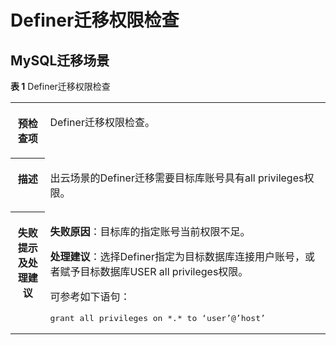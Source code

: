 # Definer迁移权限检查<a name="drs_15_0016"></a>

## MySQL迁移场景<a name="section7731193174617"></a>

**表 1**  Definer迁移权限检查

<a name="table2803172865716"></a>
<table><tbody><tr id="row1781817289571"><th class="firstcol" valign="top" width="11%" id="mcps1.2.3.1.1"><p id="p6834182810574"><a name="p6834182810574"></a><a name="p6834182810574"></a><strong id="b1683462820577"><a name="b1683462820577"></a><a name="b1683462820577"></a>预检查项</strong></p>
</th>
<td class="cellrowborder" valign="top" width="89%" headers="mcps1.2.3.1.1 "><p id="p10834162825719"><a name="p10834162825719"></a><a name="p10834162825719"></a>Definer迁移权限检查。</p>
</td>
</tr>
<tr id="row1783414283575"><th class="firstcol" valign="top" width="11%" id="mcps1.2.3.2.1"><p id="p14834102819579"><a name="p14834102819579"></a><a name="p14834102819579"></a><strong id="b583422810578"><a name="b583422810578"></a><a name="b583422810578"></a>描述</strong></p>
</th>
<td class="cellrowborder" valign="top" width="89%" headers="mcps1.2.3.2.1 "><p id="p11921724131114"><a name="p11921724131114"></a><a name="p11921724131114"></a>出云场景的Definer迁移需要目标库账号具有all privileges权限。</p>
</td>
</tr>
<tr id="row188511828155716"><th class="firstcol" valign="top" width="11%" id="mcps1.2.3.3.1"><p id="p11851102818570"><a name="p11851102818570"></a><a name="p11851102818570"></a><strong id="b885192812571"><a name="b885192812571"></a><a name="b885192812571"></a>失败提示及<strong id="b117671048113514"><a name="b117671048113514"></a><a name="b117671048113514"></a>处理建议</strong></strong></p>
</th>
<td class="cellrowborder" valign="top" width="89%" headers="mcps1.2.3.3.1 "><p id="p82721034195911"><a name="p82721034195911"></a><a name="p82721034195911"></a><strong id="b11803542135910"><a name="b11803542135910"></a><a name="b11803542135910"></a>失败原因</strong>：目标库的指定账号当前权限不足。</p>
<p id="p161906137128"><a name="p161906137128"></a><a name="p161906137128"></a><strong id="b1619081381218"><a name="b1619081381218"></a><a name="b1619081381218"></a>处理建议</strong>：选择Definer指定为目标数据库连接用户账号，或者赋予目标数据库USER all privileges权限。</p>
<p id="p569412165121"><a name="p569412165121"></a><a name="p569412165121"></a>可参考如下语句：</p>
<pre class="codeblock" id="codeblock1587173531212"><a name="codeblock1587173531212"></a><a name="codeblock1587173531212"></a>grant all privileges on *.* to ‘user’@’host’</pre>
</td>
</tr>
</tbody>
</table>

